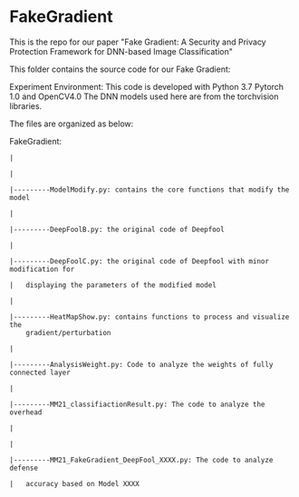# FakeGradient
This is the repo for our paper "Fake Gradient: A Security and Privacy Protection Framework for DNN-based Image Classification"



This folder contains the source code for our Fake Gradient:

Experiment Environment:
This code is developed with Python 3.7 Pytorch 1.0 and OpenCV4.0
The DNN models used here are from the torchvision libraries.

The files are organized as below:

FakeGradient:

	|

	|

	|---------ModelModify.py: contains the core functions that modify the model

	|

	|---------DeepFoolB.py: the original code of Deepfool

	|

	|---------DeepFoolC.py: the original code of Deepfool with minor modification for   

 	|	displaying the parameters of the modified model

	|

	|---------HeatMapShow.py: contains functions to process and visualize the
    	gradient/perturbation

	|

	|---------AnalysisWeight.py: Code to analyze the weights of fully connected layer

	|

	|---------MM21_classifiactionResult.py: The code to analyze the overhead

	|

	|

	|---------MM21_FakeGradient_DeepFool_XXXX.py: The code to analyze defense
     
    |	accuracy based on Model XXXX

